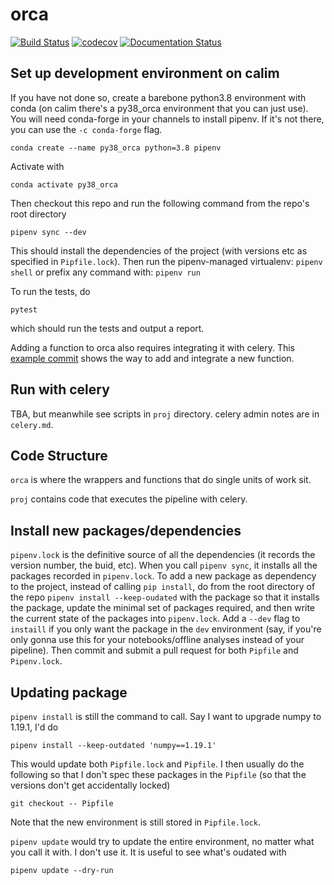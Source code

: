 # orca
[![Build Status](https://travis-ci.com/ovro-lwa/distributed-pipeline.svg?branch=main)](https://travis-ci.com/ovro-lwa/distributed-pipeline)
[![codecov](https://codecov.io/gh/ovro-lwa/distributed-pipeline/branch/main/graph/badge.svg)](https://codecov.io/gh/ovro-lwa/distributed-pipeline)
[![Documentation Status](https://readthedocs.org/projects/distributed-pipeline/badge/?version=latest)](https://distributed-pipeline.readthedocs.io/en/latest/?badge=latest)
## Set up development environment on calim
If you have not done so, create a barebone python3.8 environment with conda (on calim there's a py38_orca environment that you can just use).
You will need conda-forge in your channels to install pipenv. If it's not there, you can use the `-c conda-forge` flag.
```
conda create --name py38_orca python=3.8 pipenv
```

Activate with
```
conda activate py38_orca
```
Then checkout this repo and run the following command from the repo's root directory
```
pipenv sync --dev
```
This should install the dependencies of the project (with versions etc as specified in `Pipfile.lock`). Then run the pipenv-managed virtualenv:
```pipenv shell```
or prefix any command with:
```pipenv run```


To run the tests, do
```
pytest
```
which should run the tests and output a report.

Adding a function to orca also requires integrating it with celery. This [example commit](https://github.com/ovro-lwa/distributed-pipeline/commit/e1e577437bef3c19162bdab1cd3973bee2128c04) shows the way to add and integrate a new function.

## Run with celery
TBA, but meanwhile see scripts in `proj` directory. celery admin notes are in `celery.md`.

## Code Structure
`orca` is where the wrappers and functions that do single units of work sit.

`proj` contains code that executes the pipeline with celery.

## Install new packages/dependencies
`pipenv.lock` is the definitive source of all the dependencies (it records the version number, the buid, etc).
When you call `pipenv sync`, it installs all the packages recorded in `pipenv.lock`. To add a new package as
dependency to the project, instead of calling `pip install`, do from the root directory of the repo
`pipenv install --keep-oudated` with the package
so that it installs the package, update the minimal set of packages required, and then write the current state
of the packages into `pipenv.lock`. Add a `--dev` flag to `instaill` if you only want the package in the `dev`
environment (say, if you're only gonna use this for your notebooks/offline analyses instead of your pipeline).
Then commit and submit a pull request for both `Pipfile` and `Pipenv.lock`.

## Updating package
`pipenv install` is still the command to call. Say I want to upgrade numpy to 1.19.1, I'd do
```
pipenv install --keep-outdated 'numpy==1.19.1'
```
This would update both `Pipfile.lock` and `Pipfile`. I then usually do the following so that I don't spec these
packages in the `Pipfile` (so that the versions don't get accidentally locked)
```
git checkout -- Pipfile
```
Note that the new environment is still stored in `Pipfile.lock`.

`pipenv update` would try to update the entire environment, no matter what you call it with. I don't use it. It is
useful to see what's oudated with
```
pipenv update --dry-run
```
